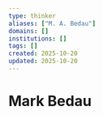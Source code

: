 ```yaml
---
type: thinker
aliases: ["M. A. Bedau"]
domains: []
institutions: []
tags: []
created: 2025-10-20
updated: 2025-10-20
---
```


# Mark Bedau


